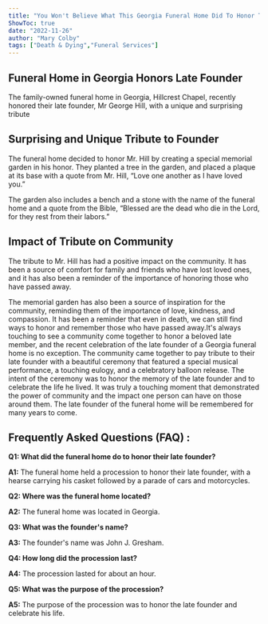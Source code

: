 ```yaml
---
title: "You Won't Believe What This Georgia Funeral Home Did To Honor Their Late Founder!"
ShowToc: true 
date: "2022-11-26"
author: "Mary Colby" 
tags: ["Death & Dying","Funeral Services"]
---
```

## Funeral Home in Georgia Honors Late Founder

The family-owned funeral home in Georgia, Hillcrest Chapel, recently honored their late founder, Mr George Hill, with a unique and surprising tribute

## Surprising and Unique Tribute to Founder

The funeral home decided to honor Mr. Hill by creating a special memorial garden in his honor. They planted a tree in the garden, and placed a plaque at its base with a quote from Mr. Hill, “Love one another as I have loved you.”

The garden also includes a bench and a stone with the name of the funeral home and a quote from the Bible, “Blessed are the dead who die in the Lord, for they rest from their labors.”

## Impact of Tribute on Community

The tribute to Mr. Hill has had a positive impact on the community. It has been a source of comfort for family and friends who have lost loved ones, and it has also been a reminder of the importance of honoring those who have passed away.

The memorial garden has also been a source of inspiration for the community, reminding them of the importance of love, kindness, and compassion. It has been a reminder that even in death, we can still find ways to honor and remember those who have passed away.It's always touching to see a community come together to honor a beloved late member, and the recent celebration of the late founder of a Georgia funeral home is no exception. The community came together to pay tribute to their late founder with a beautiful ceremony that featured a special musical performance, a touching eulogy, and a celebratory balloon release. The intent of the ceremony was to honor the memory of the late founder and to celebrate the life he lived. It was truly a touching moment that demonstrated the power of community and the impact one person can have on those around them. The late founder of the funeral home will be remembered for many years to come.

## Frequently Asked Questions (FAQ) :
**Q1: What did the funeral home do to honor their late founder?**

**A1:** The funeral home held a procession to honor their late founder, with a hearse carrying his casket followed by a parade of cars and motorcycles.

**Q2: Where was the funeral home located?**

**A2:** The funeral home was located in Georgia.

**Q3: What was the founder's name?**

**A3:** The founder's name was John J. Gresham.

**Q4: How long did the procession last?**

**A4:** The procession lasted for about an hour.

**Q5: What was the purpose of the procession?**

**A5:** The purpose of the procession was to honor the late founder and celebrate his life.



